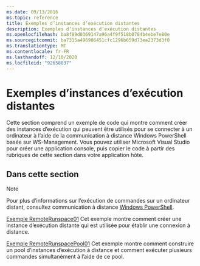 ```yaml
---
ms.date: 09/13/2016
ms.topic: reference
title: Exemples d’instances d’exécution distantes
description: Exemples d’instances d’exécution distantes
ms.openlocfilehash: ba8f89d0369147a96a4f9f518b0784b4ebe7e80e
ms.sourcegitcommit: ba7315a496986451cfc1296b659d73ea2373d3f0
ms.translationtype: MT
ms.contentlocale: fr-FR
ms.lasthandoff: 12/10/2020
ms.locfileid: "92658037"
---
```

# <a name="remote-runspace-samples"></a>Exemples d’instances d’exécution distantes

Cette section comprend un exemple de code qui montre comment créer des instances d’exécution qui peuvent être utilisés pour se connecter à un ordinateur à l’aide de la communication à distance Windows PowerShell basée sur WS-Management. Vous pouvez utiliser Microsoft Visual Studio pour créer une application console, puis copier le code à partir des rubriques de cette section dans votre application hôte.

## <a name="in-this-section"></a>Dans cette section

> [!NOTE]
> Pour plus d’informations sur l’exécution de commandes sur un ordinateur distant, consultez communication à distance [Windows PowerShell](/previous-versions/ms714644(v=vs.85)).

 [Exemple RemoteRunspace01](./remoterunspace01-sample.md) Cet exemple montre comment créer une instance d’exécution distante qui est utilisée pour établir une connexion à distance.

 [Exemple RemoteRunspacePool01](./remoterunspacepool01-sample.md) Cet exemple montre comment construire un pool d’instances d’exécution à distance et comment exécuter plusieurs commandes simultanément à l’aide de ce pool.
